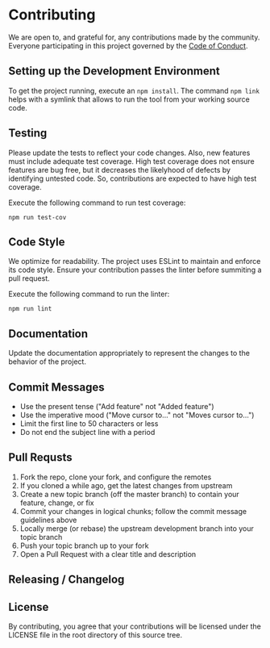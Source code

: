 # Contributing
We are open to, and grateful for, any contributions made by the community. Everyone participating in this project governed by the [Code of Conduct](code_of_conduct.md).

## Setting up the Development Environment
To get the project running, execute an `npm install`. The command `npm link ` helps with a symlink that allows to run the tool from your working source code.

## Testing
Please update the tests to reflect your code changes. Also, new features must include adequate test coverage. High test coverage does not ensure features are bug free, but it decreases the likelyhood of defects by identifying untested code. So, contributions are expected to have high test coverage.

Execute the following command to run test coverage:
```
npm run test-cov
```

## Code Style
We optimize for readability. The project uses ESLint to maintain and enforce its code style. Ensure your contribution passes the linter before summiting a pull request.

Execute the following command to run the linter:
```
npm run lint
```

## Documentation
Update the documentation appropriately to represent the changes to the behavior of the project.

## Commit Messages
- Use the present tense ("Add feature" not "Added feature")
- Use the imperative mood ("Move cursor to..." not "Moves cursor to...")
- Limit the first line to 50 characters or less
- Do not end the subject line with a period

## Pull Requsts
1) Fork the repo, clone your fork, and configure the remotes
2) If you cloned a while ago, get the latest changes from upstream
3) Create a new topic branch (off the master branch) to contain your feature, change, or fix
4) Commit your changes in logical chunks; follow the commit message guidelines above
5) Locally merge (or rebase) the upstream development branch into your topic branch
6) Push your topic branch up to your fork
7) Open a Pull Request with a clear title and description

## Releasing / Changelog

## License
By contributing, you agree that your contributions will be licensed under the LICENSE file in the root directory of this source tree.
